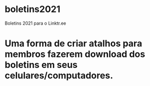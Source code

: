 # boletins2021
Boletins 2021 para o Linktr.ee

# Uma forma de criar atalhos para membros fazerem download dos boletins em seus celulares/computadores.
